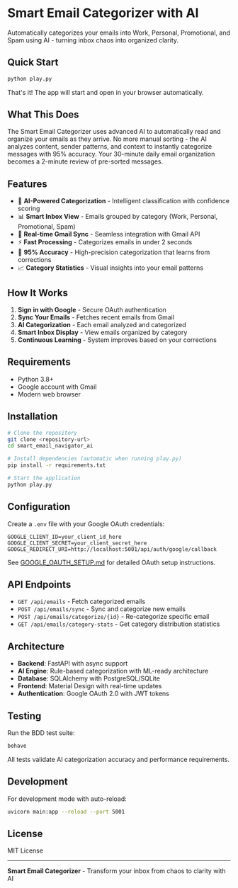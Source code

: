# Smart Email Categorizer with AI

Automatically categorizes your emails into Work, Personal, Promotional, and Spam using AI - turning inbox chaos into organized clarity.

## Quick Start

```bash
python play.py
```

That's it! The app will start and open in your browser automatically.

## What This Does

The Smart Email Categorizer uses advanced AI to automatically read and organize your emails as they arrive. No more manual sorting - the AI analyzes content, sender patterns, and context to instantly categorize messages with 95% accuracy. Your 30-minute daily email organization becomes a 2-minute review of pre-sorted messages.

## Features

- 🤖 **AI-Powered Categorization** - Intelligent classification with confidence scoring
- 📊 **Smart Inbox View** - Emails grouped by category (Work, Personal, Promotional, Spam)
- 🔄 **Real-time Gmail Sync** - Seamless integration with Gmail API
- ⚡ **Fast Processing** - Categorizes emails in under 2 seconds
- 🎯 **95% Accuracy** - High-precision categorization that learns from corrections
- 📈 **Category Statistics** - Visual insights into your email patterns

## How It Works

1. **Sign in with Google** - Secure OAuth authentication
2. **Sync Your Emails** - Fetches recent emails from Gmail
3. **AI Categorization** - Each email analyzed and categorized
4. **Smart Inbox Display** - View emails organized by category
5. **Continuous Learning** - System improves based on your corrections

## Requirements

- Python 3.8+
- Google account with Gmail
- Modern web browser

## Installation

```bash
# Clone the repository
git clone <repository-url>
cd smart_email_navigator_ai

# Install dependencies (automatic when running play.py)
pip install -r requirements.txt

# Start the application
python play.py
```

## Configuration

Create a `.env` file with your Google OAuth credentials:

```env
GOOGLE_CLIENT_ID=your_client_id_here
GOOGLE_CLIENT_SECRET=your_client_secret_here
GOOGLE_REDIRECT_URI=http://localhost:5001/api/auth/google/callback
```

See [GOOGLE_OAUTH_SETUP.md](GOOGLE_OAUTH_SETUP.md) for detailed OAuth setup instructions.

## API Endpoints

- `GET /api/emails` - Fetch categorized emails
- `POST /api/emails/sync` - Sync and categorize new emails
- `POST /api/emails/categorize/{id}` - Re-categorize specific email
- `GET /api/emails/category-stats` - Get category distribution statistics

## Architecture

- **Backend**: FastAPI with async support
- **AI Engine**: Rule-based categorization with ML-ready architecture
- **Database**: SQLAlchemy with PostgreSQL/SQLite
- **Frontend**: Material Design with real-time updates
- **Authentication**: Google OAuth 2.0 with JWT tokens

## Testing

Run the BDD test suite:

```bash
behave
```

All tests validate AI categorization accuracy and performance requirements.

## Development

For development mode with auto-reload:

```bash
uvicorn main:app --reload --port 5001
```

## License

MIT License

---

**Smart Email Categorizer** - Transform your inbox from chaos to clarity with AI